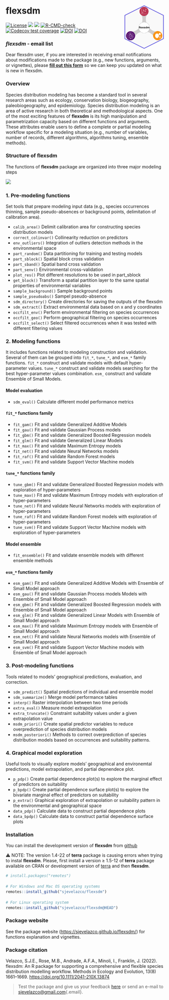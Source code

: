 # flexsdm <a href='https://sjevelazco.github.io/flexsdm'><img src="man/figures/flexsdm_logo.png" align="right" height="138"/></a>

[![License](https://img.shields.io/badge/license-GPL%20%28%3E=%203%29-lightgrey.svg?style=flat)](http://www.gnu.org/licenses/gpl-3.0.html) [![](https://img.shields.io/badge/lifecycle-stable-brightgreen.svg)](https://lifecycle.r-lib.org/articles/stages.html#stable) [![](https://www.repostatus.org/badges/latest/active.svg)](https://www.repostatus.org/#active) [![R-CMD-check](https://github.com/sjevelazco/flexsdm/actions/workflows/R-CMD-check.yaml/badge.svg)](https://github.com/sjevelazco/flexsdm/actions/workflows/R-CMD-check.yaml) [![Codecov test coverage](https://codecov.io/gh/sjevelazco/flexsdm/branch/main/graph/badge.svg?token=UT1UB0TWSV)](https://codecov.io/gh/sjevelazco/flexsdm) [![DOI](https://zenodo.org/badge/354032642.svg)](https://zenodo.org/badge/latestdoi/354032642) [![DOI](https://img.shields.io/badge/DOI-10.1111%2F2041--210X.13874-orange)](https://doi.org/10.1111/2041-210X.13874)



### *flexsdm* - email list

Dear flexsdm user, if you are interested in receiving email notifications about modifications made to the package (e.g., new functions, arguments, or vignettes), please [**fill out this form**](https://forms.gle/neJweyd2hSxVVdUE6) so we can keep you updated on what is new in flexsdm.

### Overview

Species distribution modeling has become a standard tool in several research areas such as ecology, conservation biology, biogeography, paleobiogeography, and epidemiology. Species distribution modeling is an area of active research in both theoretical and methodological aspects. One of the most exciting features of **flexsdm** is its high manipulation and parametrization capacity based on different functions and arguments. These attributes enable users to define a complete or partial modeling workflow specific for a modeling situation (e.g., number of variables, number of records, different algorithms, algorithms tuning, ensemble methods).

### Structure of flexsdm

The functions of **flexsdm** package are organized into three major modeling steps

<a href='https://sjevelazco.github.io/flexsdm'><img src="https://raw.githubusercontent.com/sjevelazco/flexsdm/main/man/figures/flexsdm_figure1.svg" align="centre" height="550"/></a>

### 1. Pre-modeling functions

Set tools that prepare modeling input data (e.g., species occurrences thinning, sample pseudo-absences or background points, delimitation of calibration area).

-   `calib_area()` Delimit calibration area for constructing species distribution models
-   `correct_colinvar()` Collinearity reduction on predictors
-   `env_outliers()` Integration of outliers detection methods in the environmental space
-   `part_random()` Data partitioning for training and testing models
-   `part_sblock()` Spatial block cross validation
-   `part_sband()` Spatial band cross validation
-   `part_senv()` Environmental cross-validation
-   `plot_res()` Plot different resolutions to be used in part_sblock
-   `get_block()` Transform a spatial partition layer to the same spatial properties of environmental variables
-   `sample_background()` Sample background points
-   `sample_pseudoabs()` Sampel pseudo-absence
-   `sdm_directory()` Create directories for saving the outputs of the flexsdm
-   `sdm_extract()` Extract environmental data based on x and y coordinates
-   `occfilt_env()` Perform environmental filtering on species occurrences
-   `occfilt_geo()` Perform geographical filtering on species occurrences
-   `occfilt_select()` Select filtered occurrences when it was tested with different filtering values

### 2. Modeling functions

It includes functions related to modeling construction and validation. Several of them can be grouped into `fit_*`, `tune_*`, and `esm_*` family functions. `fit_*` construct and validate models with default hyper-parameter values. `tune_*` construct and validate models searching for the best hyper-parameter values combination. `esm_` construct and validate Ensemble of Small Models.

#### Model evaluation

-   `sdm_eval()` Calculate different model performance metrics

#### `fit_*` functions family

-   `fit_gam()` Fit and validate Generalized Additive Models
-   `fit_gau()` Fit and validate Gaussian Process models
-   `fit_gbm()` Fit and validate Generalized Boosted Regression models
-   `fit_glm()` Fit and validate Generalized Linear Models
-   `fit_max()` Fit and validate Maximum Entropy models
-   `fit_net()` Fit and validate Neural Networks models
-   `fit_raf()` Fit and validate Random Forest models
-   `fit_svm()` Fit and validate Support Vector Machine models

#### `tune_*` functions family

-   `tune_gbm()` Fit and validate Generalized Boosted Regression models with exploration of hyper-parameters
-   `tune_max()` Fit and validate Maximum Entropy models with exploration of hyper-parameters
-   `tune_net()` Fit and validate Neural Networks models with exploration of hyper-parameters
-   `tune_raf()` Fit and validate Random Forest models with exploration of hyper-parameters
-   `tune_svm()` Fit and validate Support Vector Machine models with exploration of hyper-parameters

#### Model ensemble

-   `fit_ensemble()` Fit and validate ensemble models with different ensemble methods

#### `esm_*` functions family

-   `esm_gam()` Fit and validate Generalized Additive Models with Ensemble of Small Model approach
-   `esm_gau()` Fit and validate Gaussian Process models Models with Ensemble of Small Model approach
-   `esm_gbm()` Fit and validate Generalized Boosted Regression models with Ensemble of Small Model approach
-   `esm_glm()` Fit and validate Generalized Linear Models with Ensemble of Small Model approach
-   `esm_max()` Fit and validate Maximum Entropy models with Ensemble of Small Model approach
-   `esm_net()` Fit and validate Neural Networks models with Ensemble of Small Model approach
-   `esm_svm()` Fit and validate Support Vector Machine models with Ensemble of Small Model approach

### 3. Post-modeling functions

Tools related to models’ geographical predictions, evaluation, and correction.

-   `sdm_predict()` Spatial predictions of individual and ensemble model
-   `sdm_summarize()` Merge model performance tables
-   `interp()` Raster interpolation between two time periods
-   `extra_eval()` Measure model extrapolation
-   `extra_truncate()` Constraint suitability values under a given extrapolation value
-   `msdm_priori()` Create spatial predictor variables to reduce overprediction of species distribution models
-   `msdm_posteriori()` Methods to correct overprediction of species distribution models based on occurrences and suitability patterns.

### 4. Graphical model exploration

Useful tools to visually explore models’ geographical and environemtal predictions, model extrapolation, and partial depnendece plot.

-   `p_pdp()` Create partial dependence plot(s) to explore the marginal effect of predictors on suitability
-   `p_bpdp()` Create partial dependence surface plot(s) to explore the bivariate marginal effect of predictors on suitability
-   `p_extra()` Graphical exploration of extrapolation or suitability pattern in the environmental and geographical space
-   `data_pdp()` Calculate data to construct partial dependence plots
-   `data_bpdp()` Calculate data to construct partial dependence surface plots

### Installation

You can install the development version of **flexsdm** from [github](https://github.com/sjevelazco/flexsdm)

:warning: NOTE: The version 1.4-22 of **terra** package is causing errors when trying to instal **flexsdm**. Please, first install a version ≥ 1.5-12 of **terra** package available on CRAN or development version of [terra](https://github.com/rspatial/terra) and then **flexsdm**.

``` r
# install.packages("remotes")

# For Windows and Mac OS operating systems
remotes::install_github("sjevelazco/flexsdm")

# For Linux operating system
remotes::install_github("sjevelazco/flexsdm@HEAD")
```

### Package website

See the package website (<https://sjevelazco.github.io/flexsdm/>) for functions explanation and vignettes.

### Package citation

Velazco, S.J.E., Rose, M.B., Andrade, A.F.A., Minoli, I., Franklin, J. (2022). flexsdm: An R package for supporting a comprehensive and flexible species distribution modelling workflow. Methods in Ecology and Evolution, 13(8) 1661–1669. <https://doi.org/10.1111/2041-210X.13874>

> Test the package and give us your feedback [here](https://github.com/sjevelazco/flexsdm/issues) or send an e-mail to [sjevelazco\@gmail.com](mailto:sjevelazco@gmail.com){.email}.

